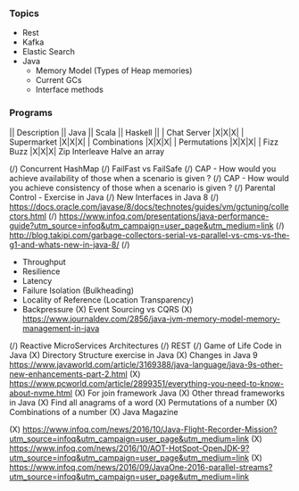 
### Topics
- Rest
- Kafka
- Elastic Search
- Java
  - Memory Model (Types of Heap memories)
  - Current GCs
  - Interface methods

### Programs
|| Description || Java || Scala || Haskell ||
| Chat Server |X|X|X|
| Supermarket  |X|X|X|
| Combinations |X|X|X|
| Permutations |X|X|X|
| Fizz Buzz |X|X|X|
Zip
Interleave
Halve an array

(/) Concurrent HashMap
(/) FailFast vs FailSafe
(/) CAP - How would you achieve availability of those when a scenario is given ?
(/) CAP - How would you achieve consistency of those when a scenario is given ?
(/) Parental Control - Exercise in Java
(/) New Interfaces in Java 8
(/) https://docs.oracle.com/javase/8/docs/technotes/guides/vm/gctuning/collectors.html
(/) https://www.infoq.com/presentations/java-performance-guide?utm_source=infoq&utm_campaign=user_page&utm_medium=link
(/) http://blog.takipi.com/garbage-collectors-serial-vs-parallel-vs-cms-vs-the-g1-and-whats-new-in-java-8/
(/)
 - Throughput
 - Resilience
 - Latency
 - Failure Isolation (Bulkheading)
 - Locality of Reference (Location Transparency)
 - Backpressure
(X) Event Sourcing vs CQRS
(X) https://www.journaldev.com/2856/java-jvm-memory-model-memory-management-in-java


(/) Reactive MicroServices Architectures
(/) REST
(/) Game of Life Code in Java
(X) Directory Structure exercise in Java
(X) Changes in Java 9
https://www.javaworld.com/article/3169388/java-language/java-9s-other-new-enhancements-part-2.html
(X) https://www.pcworld.com/article/2899351/everything-you-need-to-know-about-nvme.html
(X) For join framework Java
(X) Other thread frameworks in Java
(X) Find all anagrams of a word
(X) Permutations of a number
(X) Combinations of a number
(X) Java Magazine

(X) https://www.infoq.com/news/2016/10/Java-Flight-Recorder-Mission?utm_source=infoq&utm_campaign=user_page&utm_medium=link
(X) https://www.infoq.com/news/2016/10/AOT-HotSpot-OpenJDK-9?utm_source=infoq&utm_campaign=user_page&utm_medium=link
(X) https://www.infoq.com/news/2016/09/JavaOne-2016-parallel-streams?utm_source=infoq&utm_campaign=user_page&utm_medium=link
